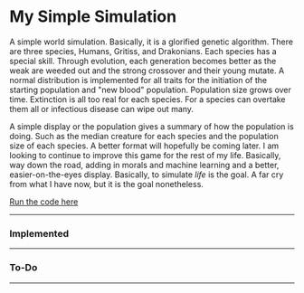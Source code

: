 # My Simple Simulation
A simple world simulation. Basically, it is a glorified genetic algorithm. There are three species, Humans, Gritiss, and Drakonians.
Each species has a special skill. Through evolution, each generation becomes better as the weak are weeded out and the strong crossover and their young mutate. A normal distribution is implemented for all traits for the initiation of the starting population and "new blood" population. Population size grows over time. Extinction is all too real for each species. For a species can overtake them all or infectious disease can wipe out many. 

A simple display or the population gives a summary of how the population is doing. Such as the median creature for each species and the population size of each species. A better format will hopefully be coming later. I am looking to continue to improve this game for the rest of my life. Basically, way down the road, adding in morals and machine learning and a better, easier-on-the-eyes display. Basically,  to simulate *life* is the goal. A far cry from what I have now, but it is the goal nonetheless. 

[Run the code here](https://repl.it/@n113/My-Simple-Simulation)

***

### Implemented
***


### To-Do
***
